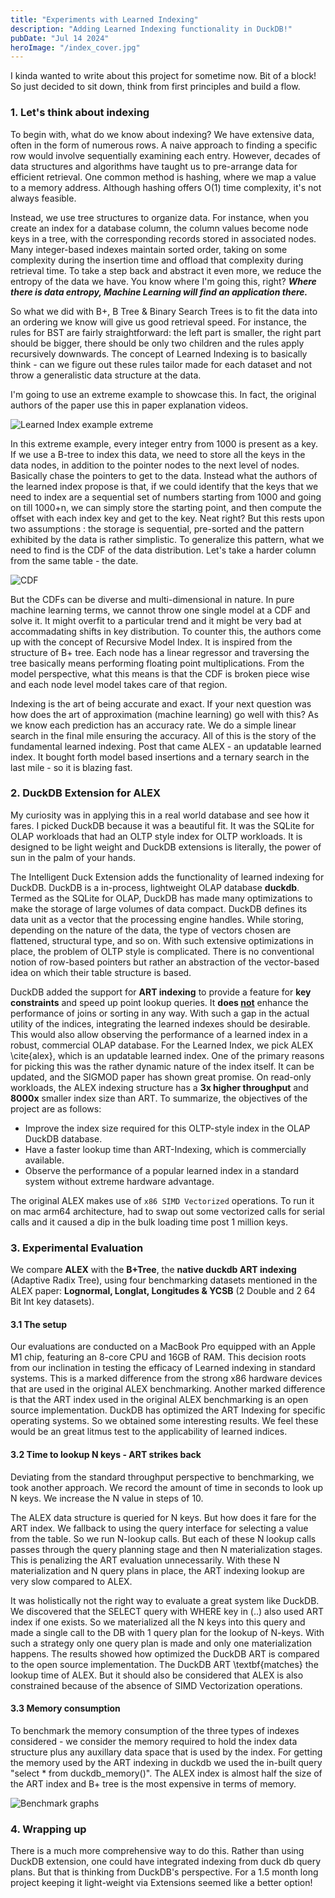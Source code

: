 ```yaml
---
title: "Experiments with Learned Indexing"
description: "Adding Learned Indexing functionality in DuckDB!"
pubDate: "Jul 14 2024"
heroImage: "/index_cover.jpg"
---
```


I kinda wanted to write about this project for sometime now. Bit of a block! So just decided to sit down, think from first principles and build a flow.

### 1. Let's think about indexing

To begin with, what do we know about indexing? We have extensive data, often in the form of numerous rows. A naive approach to finding a specific row would involve sequentially examining each entry. However, decades of data structures and algorithms have taught us to pre-arrange data for efficient retrieval. One common method is hashing, where we map a value to a memory address. Although hashing offers O(1) time complexity, it's not always feasible.

Instead, we use tree structures to organize data. For instance, when you create an index for a database column, the column values become node keys in a tree, with the corresponding records stored in associated nodes. Many integer-based indexes maintain sorted order, taking on some complexity during the insertion time and offload that complexity during retrieval time. To take a step back and abstract it even more, we reduce the entropy of the data we have. You know where I'm going this, right? <i><b>Where there is data entropy, Machine Learning will find an application there.</i></b>


So what we did with B+, B Tree & Binary Search Trees is to fit the data into an ordering we know will give us good retrieval speed. For instance, the rules for BST are fairly straightforward: the left part is smaller, the right part should be bigger, there should be only two children and the rules apply recursively downwards. The concept of Learned Indexing is to basically think - can we figure out these rules tailor made for each dataset and not throw a generalistic data structure at the data.


I'm going to use an extreme example to showcase this. In fact, the original authors of the paper use this in paper explanation videos. 

![Learned Index example extreme](/LearnedIndex1.png)

In this extreme example, every integer entry from 1000 is present as a key. If we use a B-tree to index this data, we need to store all the keys in the data nodes, in addition to the pointer nodes to the next level of nodes. Basically chase the pointers to get to the data. Instead what the authors of the learned index propose is that, if we could identify that the keys that we need to index are a sequential set of numbers starting from 1000 and going on till 1000+n, we can simply store the starting point, and then compute the offset with each index key and get to the key. Neat right? But this rests upon two assumptions : the storage is sequential, pre-sorted and the pattern exhibited by the data is rather simplistic. To generalize this pattern, what we need to find is the CDF of the data distribution. Let's take a harder column from the same table - the date.

![CDF](/LearnedIndex2.png)

But the CDFs can be diverse and multi-dimensional in nature. In pure machine learning terms, we cannot throw one single model at a CDF and solve it. It might overfit to a particular trend and it might be very bad at accommadating shifts in key distribution. To counter this, the authors come up with the concept of Recursive Model Index. It is inspired from the structure of B+ tree. Each node has a linear regressor and traversing the tree basically means performing floating point multiplications. From the model perspective, what this means is that the CDF is broken piece wise and each node level model takes care of that region. 

Indexing is the art of being accurate and exact. If your next question was how does the art of approximation (machine learning) go well with this? As we know each prediction has an accuracy rate. We do a simple linear search in the final mile ensuring the accuracy. All of this is the story of the fundamental learned indexing. Post that came ALEX - an updatable learned index. It bought forth model based insertions and a ternary search in the last mile - so it is blazing fast.

### 2. DuckDB Extension for ALEX

My curiosity was in applying this in a real world database and see how it fares. I picked DuckDB because it was a beautiful fit. It was the SQLite for OLAP workloads that had an OLTP style index for OLTP workloads. It is designed to be light weight and DuckDB extensions is literally, the power of sun in the palm of your hands.


The Intelligent Duck Extension adds the functionality of learned indexing for DuckDB. DuckDB is a in-process, lightweight OLAP database <b>duckdb</b>. Termed as the SQLite for OLAP, DuckDB has made many optimizations to make the storage of large volumes of data compact. DuckDB defines its data unit as a vector that the processing engine handles. While storing, depending on the nature of the data, the type of vectors chosen are flattened, structural type, and so on. With such extensive optimizations in place, the problem of OLTP style is complicated. There is no conventional notion of row-based pointers but rather an abstraction of the vector-based idea on which their table structure is based. <br>

DuckDB added the support for <b>ART indexing</b> to provide a feature for <b>key constraints</b> and speed up point lookup queries. It <b>does <a href="https://duckdb.org/docs/guides/performance/indexing.html">not</a></b> enhance the performance of joins or sorting in any way. With such a gap in the actual utility of the indices, integrating the learned indexes should be desirable. This would also allow observing the performance of a learned index in a robust, commercial OLAP database. For the Learned Index, we pick ALEX \cite{alex}, which is an updatable learned index. One of the primary reasons for picking this was the rather dynamic nature of the index itself. It can be updated, and the SIGMOD paper has shown great promise. On read-only workloads, the ALEX indexing structure has a <b>3x higher throughput</b> and <b>8000x</b> smaller index size than ART. To summarize, the objectives of the project are as follows: <br>

- Improve the index size required for this OLTP-style index in the OLAP DuckDB database.
- Have a faster lookup time than ART-Indexing, which is commercially available.
- Observe the performance of a popular learned index in a standard system without extreme hardware advantage.

The original ALEX makes use of `x86 SIMD Vectorized` operations. To run it on mac arm64 architecture, had to swap out some vectorized calls for serial calls and it caused a dip in the bulk loading time post 1 million keys.

### 3. Experimental Evaluation

We compare <b>ALEX</b> with the <b>B+Tree</b>, the <b>native duckdb ART indexing</b> (Adaptive Radix Tree), using four benchmarking datasets mentioned in the ALEX paper: <b>Lognormal, Longlat, Longitudes \& YCSB</b> (2 Double and 2 64 Bit Int key datasets). <br>

#### 3.1 The setup
Our evaluations are conducted on a MacBook Pro equipped with an Apple M1 chip, featuring an 8-core CPU and 16GB of RAM. This decision roots from our inclination in testing the efficacy of Learned indexing in standard systems. This is a marked difference from the strong x86 hardware devices that are used in the original ALEX benchmarking. Another marked difference is that the ART index used in the original ALEX benchmarking is an open source implementation. DuckDB has optimized the ART Indexing for specific operating systems. So we obtained some interesting results. We feel these would be an great litmus test to the applicability of learned indices. <br>


#### 3.2 Time to lookup N keys - ART strikes back

Deviating from the standard throughput perspective to benchmarking, we took another approach. We record the amount of time in seconds to look up N keys. We increase the N value in steps of 10.<br>

The ALEX data structure is queried for N keys. But how does it fare for the ART index. We fallback to using the query interface for selecting a value from the table. So we run N-lookup calls. But each of these N lookup calls passes through the query planning stage and then N materialization stages. This is penalizing the ART evaluation unnecessarily. With these N materialization and N query plans in place, the ART indexing lookup are very slow compared to ALEX.

It was holistically not the right way to evaluate a great system like DuckDB. We discovered that the SELECT query with WHERE key in (..) also used ART index if one exists. So we materialized all the N keys into this query and made a single call to the DB with 1 query plan for the lookup of N-keys. With such a strategy only one query plan is made and only one materialization happens. The results showed how optimized the DuckDB ART is compared to the open source implementation. The DuckDB ART \textbf{matches} the lookup time of ALEX. But it should also be considered that ALEX is also constrained because of the absence of SIMD Vectorization operations.

#### 3.3 Memory consumption

To benchmark the memory consumption of the three types of indexes considered - we consider the memory required to hold the index data structure plus any auxillary data space that is used by the index. For getting the memory used by the ART indexing in duckdb we used the in-built query "select * from duckdb_memory()". The ALEX index is almost half the size of the ART index and B+ tree is the most expensive in terms of memory.

![Benchmark graphs](/benchmarks.png)

### 4. Wrapping up

There is a much more comprehensive way to do this. Rather than using DuckDB extension, one could have integrated indexing from duck db query plans. But that is thinking from DuckDB's perspective. For a 1.5 month long project keeping it light-weight via Extensions seemed like a better option!

